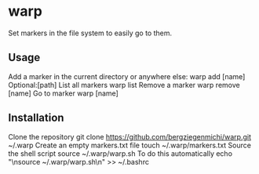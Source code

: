 # warp
Set markers in the file system to easily go to them.
## Usage
Add a marker in the current directory or anywhere else:
    warp add [name] Optional:[path]
List all markers
    warp list
Remove a marker
    warp remove [name]
Go to marker
    warp [name]
## Installation
Clone the repository
    git clone https://github.com/bergziegenmichi/warp.git ~/.warp
Create an empty markers.txt file
    touch ~/.warp/markers.txt
Source the shell script
    source ~/.warp/warp.sh
To do this automatically
    echo "\nsource ~/.warp/warp.sh\n" >> ~/.bashrc

